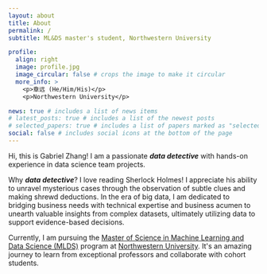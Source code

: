 ```yaml
---
layout: about
title: About
permalink: /
subtitle: ML&DS master's student, Northwestern University

profile:
  align: right
  image: profile.jpg
  image_circular: false # crops the image to make it circular
  more_info: >
    <p>章远 (He/Him/His)</p>
    <p>Northwestern University</p>

news: true # includes a list of news items
# latest_posts: true # includes a list of the newest posts
# selected_papers: true # includes a list of papers marked as "selected={true}"
social: false # includes social icons at the bottom of the page
---
```


Hi, this is Gabriel Zhang! I am a passionate **_data detective_** with hands-on experience in data science team projects.

Why **_data detective_**? I love reading Sherlock Holmes! I appreciate his ability to unravel mysterious cases through the observation of subtle clues and making shrewd deductions. In the era of big data, I am dedicated to bridging business needs with technical expertise and business acumen to unearth valuable insights from complex datasets, ultimately utilizing data to support evidence-based decisions.

Currently, I am pursuing the [Master of Science in Machine Learning and Data Science (MLDS)](https://www.mccormick.northwestern.edu/machine-learning-data-science) program at [Northwestern University](https://www.northwestern.edu/). It's an amazing journey to learn from exceptional professors and collaborate with cohort students.
